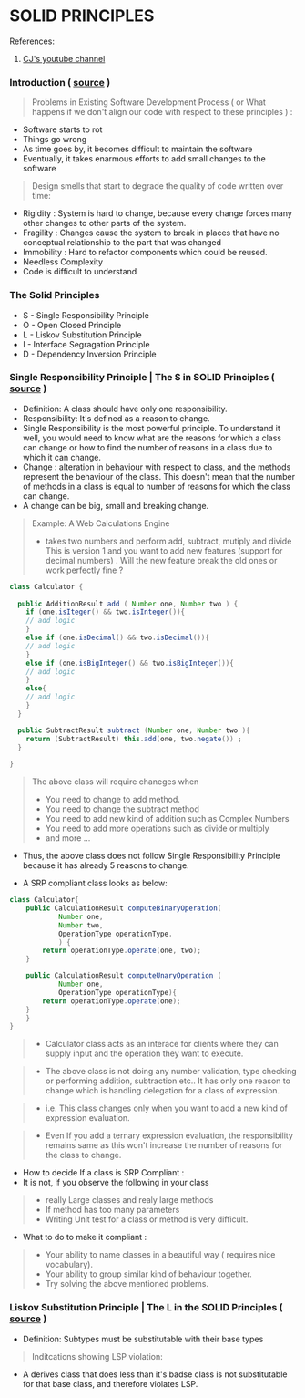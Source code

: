 # SOLID PRINCIPLES
References: 
1. [CJ's youtube channel](https://www.youtube.com/channel/UCUS5-hVsSPXuWPEHRvnXXEg)

### Introduction  ( [source](https://www.youtube.com/watch?v=7wd-p20Fkbs) )
> Problems in Existing Software Development Process ( or What happens if we don't align our code with respect to these principles ) :   
* Software starts to rot
* Things go wrong
* As time goes by, it becomes difficult to maintain the software
* Eventually, it takes enarmous efforts to add small changes to the software

> Design smells that start to degrade the quality of code written over time:    
* Rigidity : System is hard to change, because every change forces many other changes to other parts of the system.
* Fragility : Changes cause the system to break in places that have no conceptual relationship to the part that was changed
* Immobility : Hard to refactor components which could be reused.
* Needless Complexity
* Code is difficult to understand

### The Solid Principles    
* S - Single Responsibility Principle
* O - Open Closed Principle
* L - Liskov Substitution Principle
* I - Interface Segragation Principle
* D - Dependency Inversion Principle


### Single Responsibility Principle |  The S in SOLID Principles ( [source](https://www.youtube.com/watch?v=Y4L28C84CeA&t=27s) )
* Definition: A class should have only one responsibility. 
* Responsibility: It's defined as a reason to change. 
* Single Responsibility is the most powerful principle. To understand it well, you would need to know what are the reasons for which a class can change or how to find the number of reasons in a class due to which it can change. 
* Change : alteration in behaviour with respect to class, and the methods represent the behaviour of the class. This doesn't mean that the number of methods in a class is equal to number of reasons for which the class can change. 
* A change can be big, small and breaking change. 

> Example: A Web Calculations Engine     
>   * takes two numbers and perform add, subtract, mutiply and divide 
> This is version 1 and you want to add new features (support for decimal numbers) . Will the new feature break the old ones or work perfectly fine ?

```Java
class Calculator {
  
  public AdditionResult add ( Number one, Number two ) {
    if (one.isIteger() && two.isInteger()){
    // add logic
    }
    else if (one.isDecimal() && two.isDecimal()){
    // add logic
    }
    else if (one.isBigInteger() && two.isBigInteger()){
    // add logic
    }
    else{
    // add logic
    }
  }

  public SubtractResult subtract (Number one, Number two ){
    return (SubtractResult) this.add(one, two.negate()) ;
  }
 
}
```

>The above class will require chaneges when    
>   * You need to change to add method.   
>   * You need to change the subtract method    
>   * You need to add new kind of addition such as Complex Numbers    
>   * You need to add more operations such as divide or multiply    
>   * and more ...     

* Thus, the above class does not follow Single Responsibility Principle because it has already 5 reasons to change. 

* A SRP compliant class looks as below:

```Java
class Calculator{
    public CalculationResult computeBinaryOperation(
            Number one,
            Number two,
            OperationType operationType.
            ) {
        return operationType.operate(one, two);
    }

    public CalculationResult computeUnaryOperation (
            Number one,
            OperationType operationType){
        return operationType.operate(one);
    }
    }
}
```
>   * Calculator class acts as an interace for clients where they can supply input and the operation they want to execute.   

>   * The above class is not doing any number validation, type checking or performing addition, subtraction etc.. It has only one reason to change which is handling delegation for a class of expression.        

>   * i.e. This class changes only when you want to add a new kind of expression evaluation.

>   * Even If you add a ternary expression evaluation, the responsibility remains same as this won't increase the number of reasons for the class to change.   

* How to decide If a class is SRP Compliant :  
* It is not, if you observe the following in your class
>   * really Large classes and realy large methods
>   * If method has too many parameters
>   * Writing Unit test for a class or method is very difficult. 

* What to do to make it compliant :   

>   * Your ability to name classes in a beautiful way ( requires nice vocabulary). 
>   * Your ability to group similar kind of behaviour together. 
>   * Try solving the above mentioned problems.   

### Liskov Substitution Principle | The L in the SOLID Principles ( [source](https://www.youtube.com/watch?v=4pt_l5U3PP0) )
* Definition: Subtypes must be substitutable with their base types    
> Inditcations showing LSP violation:     
* A derives class that does less than it's badse class is not substitutable for that base class, and therefore violates LSP.
